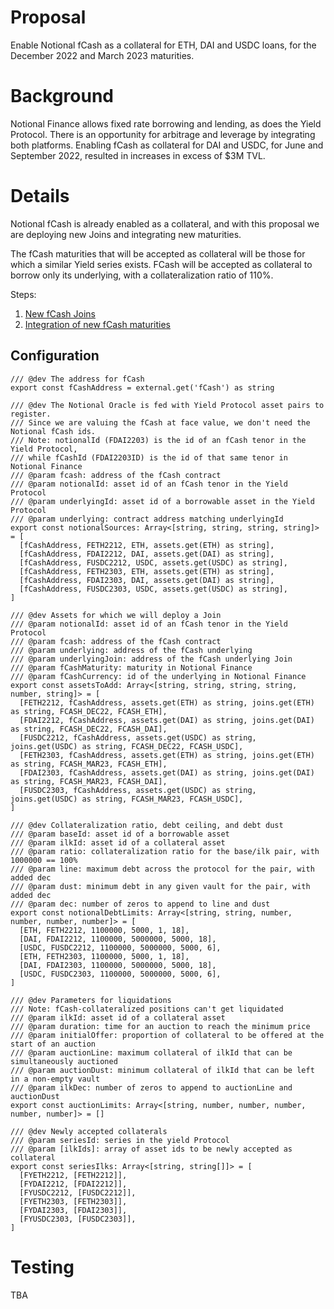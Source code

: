 # Proposal
Enable Notional fCash as a collateral for ETH, DAI and USDC loans, for the December 2022 and March 2023 maturities.

# Background
Notional Finance allows fixed rate borrowing and lending, as does the Yield Protocol. There is an opportunity for arbitrage and leverage by integrating both platforms. Enabling fCash as collateral for DAI and USDC, for June and September 2022, resulted in increases in excess of $3M TVL.


# Details
Notional fCash is already enabled as a collateral, and with this proposal we are deploying new Joins and integrating new maturities.

The fCash maturities that will be accepted as collateral will be those for which a similar Yield series exists. FCash will be accepted as collateral to borrow only its underlying, with a collateralization ratio of 110%.

Steps:
1. [New fCash Joins](https://github.com/yieldprotocol/environments-v2/blob/87b3939dabe4167b9c4c38c5634cd2e2405c17e4/scripts/governance/addFCashCollateral/deployNotionalJoins.ts)
2. [Integration of new fCash maturities](https://github.com/yieldprotocol/environments-v2/blob/87b3939dabe4167b9c4c38c5634cd2e2405c17e4/scripts/governance/addFCashCollateral/addFCashMaturities/addFCashMaturities.ts)

## Configuration
```
/// @dev The address for fCash
export const fCashAddress = external.get('fCash') as string

/// @dev The Notional Oracle is fed with Yield Protocol asset pairs to register.
/// Since we are valuing the fCash at face value, we don't need the Notional fCash ids.
/// Note: notionalId (FDAI2203) is the id of an fCash tenor in the Yield Protocol,
/// while fCashId (FDAI2203ID) is the id of that same tenor in Notional Finance
/// @param fcash: address of the fCash contract
/// @param notionalId: asset id of an fCash tenor in the Yield Protocol
/// @param underlyingId: asset id of a borrowable asset in the Yield Protocol
/// @param underlying: contract address matching underlyingId
export const notionalSources: Array<[string, string, string, string]> = [
  [fCashAddress, FETH2212, ETH, assets.get(ETH) as string],
  [fCashAddress, FDAI2212, DAI, assets.get(DAI) as string],
  [fCashAddress, FUSDC2212, USDC, assets.get(USDC) as string],
  [fCashAddress, FETH2303, ETH, assets.get(ETH) as string],
  [fCashAddress, FDAI2303, DAI, assets.get(DAI) as string],
  [fCashAddress, FUSDC2303, USDC, assets.get(USDC) as string],
]

/// @dev Assets for which we will deploy a Join
/// @param notionalId: asset id of an fCash tenor in the Yield Protocol
/// @param fcash: address of the fCash contract
/// @param underlying: address of the fCash underlying
/// @param underlyingJoin: address of the fCash underlying Join
/// @param fCashMaturity: maturity in Notional Finance
/// @param fCashCurrency: id of the underlying in Notional Finance
export const assetsToAdd: Array<[string, string, string, string, number, string]> = [
  [FETH2212, fCashAddress, assets.get(ETH) as string, joins.get(ETH) as string, FCASH_DEC22, FCASH_ETH],
  [FDAI2212, fCashAddress, assets.get(DAI) as string, joins.get(DAI) as string, FCASH_DEC22, FCASH_DAI],
  [FUSDC2212, fCashAddress, assets.get(USDC) as string, joins.get(USDC) as string, FCASH_DEC22, FCASH_USDC],
  [FETH2303, fCashAddress, assets.get(ETH) as string, joins.get(ETH) as string, FCASH_MAR23, FCASH_ETH],
  [FDAI2303, fCashAddress, assets.get(DAI) as string, joins.get(DAI) as string, FCASH_MAR23, FCASH_DAI],
  [FUSDC2303, fCashAddress, assets.get(USDC) as string, joins.get(USDC) as string, FCASH_MAR23, FCASH_USDC],
]

/// @dev Collateralization ratio, debt ceiling, and debt dust
/// @param baseId: asset id of a borrowable asset
/// @param ilkId: asset id of a collateral asset
/// @param ratio: collateralization ratio for the base/ilk pair, with 1000000 == 100%
/// @param line: maximum debt across the protocol for the pair, with added dec
/// @param dust: minimum debt in any given vault for the pair, with added dec
/// @param dec: number of zeros to append to line and dust
export const notionalDebtLimits: Array<[string, string, number, number, number, number]> = [
  [ETH, FETH2212, 1100000, 5000, 1, 18],
  [DAI, FDAI2212, 1100000, 5000000, 5000, 18],
  [USDC, FUSDC2212, 1100000, 5000000, 5000, 6],
  [ETH, FETH2303, 1100000, 5000, 1, 18],
  [DAI, FDAI2303, 1100000, 5000000, 5000, 18],
  [USDC, FUSDC2303, 1100000, 5000000, 5000, 6],
]

/// @dev Parameters for liquidations
/// Note: fCash-collateralized positions can't get liquidated
/// @param ilkId: asset id of a collateral asset
/// @param duration: time for an auction to reach the minimum price
/// @param initialOffer: proportion of collateral to be offered at the start of an auction
/// @param auctionLine: maximum collateral of ilkId that can be simultaneously auctioned
/// @param auctionDust: minimum collateral of ilkId that can be left in a non-empty vault
/// @param ilkDec: number of zeros to append to auctionLine and auctionDust
export const auctionLimits: Array<[string, number, number, number, number, number]> = []

/// @dev Newly accepted collaterals
/// @param seriesId: series in the yield Protocol
/// @param [ilkIds]: array of asset ids to be newly accepted as collateral
export const seriesIlks: Array<[string, string[]]> = [
  [FYETH2212, [FETH2212]],
  [FYDAI2212, [FDAI2212]],
  [FYUSDC2212, [FUSDC2212]],
  [FYETH2303, [FETH2303]],
  [FYDAI2303, [FDAI2303]],
  [FYUSDC2303, [FUSDC2303]],
]
```

# Testing
TBA